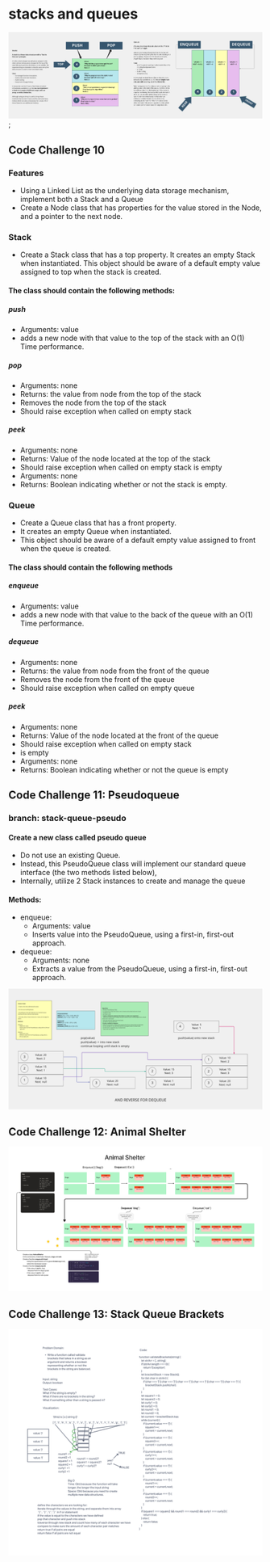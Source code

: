 # stacks and queues

![notes and diagram](./stacksnqueues.png);

## Code Challenge 10

### Features

- Using a Linked List as the underlying data storage mechanism, implement both a Stack and a Queue
- Create a Node class that has properties for the value stored in the Node, and a pointer to the next node.

### Stack

- Create a Stack class that has a top property. It creates an empty Stack when instantiated.
This object should be aware of a default empty value assigned to top when the stack is created.

#### The class should contain the following methods:

##### push

- Arguments: value
- adds a new node with that value to the top of the stack with an O(1) Time performance.

##### pop

- Arguments: none
- Returns: the value from node from the top of the stack
- Removes the node from the top of the stack
- Should raise exception when called on empty stack

##### peek

- Arguments: none
- Returns: Value of the node located at the top of the stack
- Should raise exception when called on empty stack
is empty
- Arguments: none
- Returns: Boolean indicating whether or not the stack is empty.

### Queue

- Create a Queue class that has a front property.
- It creates an empty Queue when instantiated.
- This object should be aware of a default empty value assigned to front when the queue is created.

#### The class should contain the following methods

##### enqueue

- Arguments: value
- adds a new node with that value to the back of the queue with an O(1) Time performance.

##### dequeue

- Arguments: none
- Returns: the value from node from the front of the queue
- Removes the node from the front of the queue
- Should raise exception when called on empty queue

##### peek

- Arguments: none
- Returns: Value of the node located at the front of the queue
- Should raise exception when called on empty stack
- is empty
- Arguments: none
- Returns: Boolean indicating whether or not the queue is empty

## Code Challenge 11: Pseudoqueue

### branch: stack-queue-pseudo

#### Create a new class called pseudo queue

- Do not use an existing Queue.
- Instead, this PseudoQueue class will implement our standard queue interface (the two methods listed below),
- Internally, utilize 2 Stack instances to create and manage the queue

#### Methods:

- enqueue:
  - Arguments: value
  - Inserts value into the PseudoQueue, using a first-in, first-out approach.
- dequeue:
  - Arguments: none
  - Extracts a value from the PseudoQueue, using a first-in, first-out approach.

![whiteboard for pseudoqueue](./assets/pseudoqueue-whiteboard.png)

## Code Challenge 12: Animal Shelter

![Whiteboard for animal shelter](./assets/Code%20Challenge%2012.png)

## Code Challenge 13: Stack Queue Brackets

![Whiteboard for finding brackets](./assets/Code%20Challenge%2013.png)

